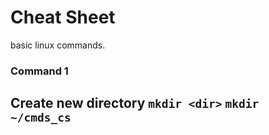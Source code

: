 # Cheat Sheet

basic linux commands.

### Command 1
Create new directory
`mkdir <dir>`
`mkdir ~/cmds_cs`
---

